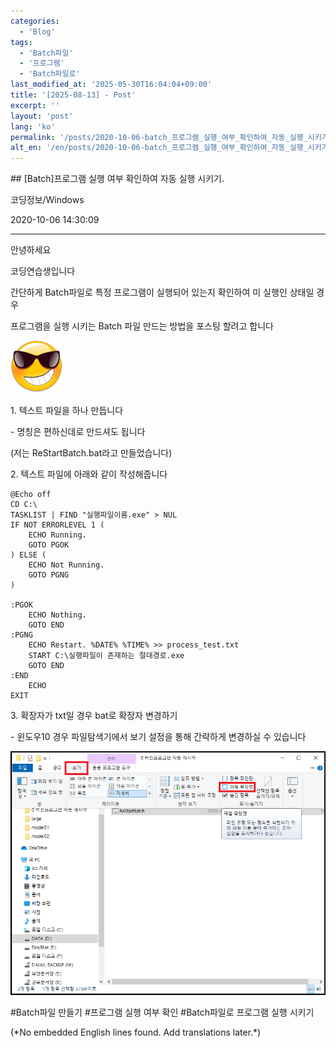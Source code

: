 ```yaml
---
categories:
  - 'Blog'
tags:
  - 'Batch파일'
  - '프로그램'
  - 'Batch파일로'
last_modified_at: '2025-05-30T16:04:04+09:00'
title: '[2025-08-13] - Post'
excerpt: ''
layout: 'post'
lang: 'ko'
permalink: '/posts/2020-10-06-batch_프로그램_실행_여부_확인하여_자동_실행_시키기/'
alt_en: '/en/posts/2020-10-06-batch_프로그램_실행_여부_확인하여_자동_실행_시키기/'
---
```


<div class="lang-panel lang-ko" lang="ko">
## [Batch]프로그램 실행 여부 확인하여 자동 실행 시키기.

코딩정보/Windows

2020-10-06 14:30:09

* * *

안녕하세요

코딩연습생입니다

간단하게 Batch파일로 특정 프로그램이 실행되어 있는지 확인하여 미 실행인 상태일 경우

프로그램을 실행 시키는 Batch 파일 만드는 방법을 포스팅 할려고 합니다

![](/assets/images/batch_프로그램_실행_여부_확인하여_자동_실행_시키기/img.png)

1\. 텍스트 파일을 하나 만듭니다

\- 명칭은 편하신데로 만드셔도 됩니다

(저는 ReStartBatch.bat라고 만들었습니다)

2\. 텍스트 파일에 아래와 같이 작성해줍니다

    
    
    @Echo off
    CD C:\
    TASKLIST | FIND "실행파일이름.exe" > NUL
    IF NOT ERRORLEVEL 1 (
    	ECHO Running.
    	GOTO PGOK
    ) ELSE (
    	ECHO Not Running.
    	GOTO PGNG
    )
    
    :PGOK
    	ECHO Nothing.
    	GOTO END
    :PGNG
    	ECHO Restart. %DATE% %TIME% >> process_test.txt
    	START C:\실행파일이 존재하는 절대경로.exe
    	GOTO END
    :END
    	ECHO
    EXIT

3\. 확장자가 txt일 경우 bat로 확장자 변경하기

\- 윈도우10 경우 파일탐색기에서 보기 설정을 통해 간략하게 변경하실 수 있습니다

![](/assets/images/batch_프로그램_실행_여부_확인하여_자동_실행_시키기/img_1.png)

  

#Batch파일 만들기 #프로그램 실행 여부 확인 #Batch파일로 프로그램 실행 시키기


</div>
<div class="lang-panel lang-en" lang="en">
(*No embedded English lines found. Add translations later.*)

</div>
